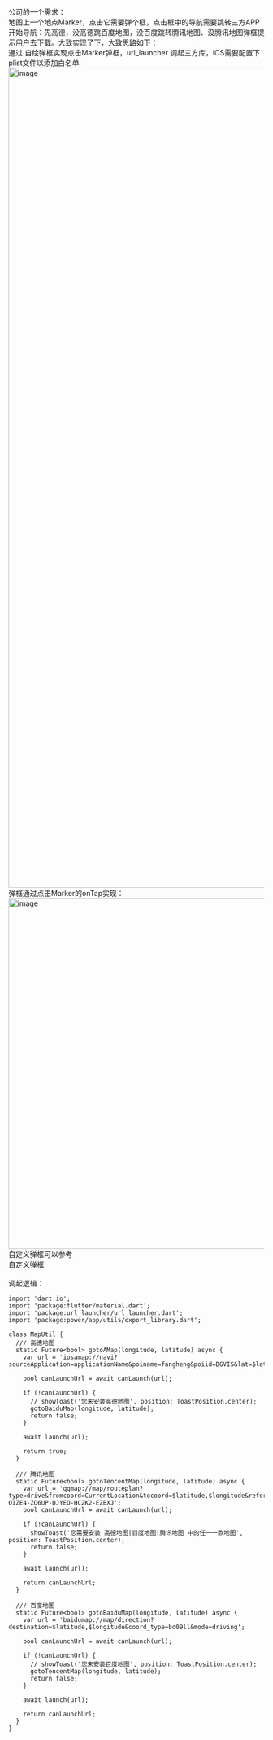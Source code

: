 
公司的一个需求：<br/>
地图上一个地点Marker，点击它需要弹个框，点击框中的导航需要跳转三方APP开始导航：先高德，没高德跳百度地图，没百度跳转腾讯地图、没腾讯地图弹框提示用户去下载。大致实现了下，大致思路如下：<br/>
通过 自绘弹框实现点击Marker弹框，url_launcher 调起三方库，iOS需要配置下plist文件以添加白名单 <br/>
<img width="1611" alt="image" src="https://user-images.githubusercontent.com/14305431/157789633-86cdcf64-ca14-4645-af30-2dcb50f41605.png"> <br/>
弹框通过点击Marker的onTap实现： <br/>
<img width="689" alt="image" src="https://user-images.githubusercontent.com/14305431/157790290-1eddcc18-278c-4ba7-941e-f363672d8805.png"> <br/>
自定义弹框可以参考 <br/>
[ 自定义弹框 ]( https://zhoushaoting.com/2019/11/11/%E7%A7%BB%E5%8A%A8%E7%AB%AF%E5%AD%A6%E4%B9%A0/Flutter~%E8%87%AA%E5%AE%9A%E4%B9%89Dialog(%E5%9F%BA%E6%9C%AC%E7%9A%84%E7%BB%84%E4%BB%B6%E5%B0%81%E8%A3%85)/ )   <br/>
<br/>
调起逻辑：<br/>
```
import 'dart:io';
import 'package:flutter/material.dart';
import 'package:url_launcher/url_launcher.dart';
import 'package:power/app/utils/export_library.dart';

class MapUtil {
  /// 高德地图
  static Future<bool> gotoAMap(longitude, latitude) async {
    var url = 'iosamap://navi?sourceApplication=applicationName&poiname=fangheng&poiid=BGVIS&lat=$latitude&lon=$longitude&dev=1&style=2';

    bool canLaunchUrl = await canLaunch(url);

    if (!canLaunchUrl) {
      // showToast('您未安装高德地图', position: ToastPosition.center);
      gotoBaiduMap(longitude, latitude);
      return false;
    }

    await launch(url);

    return true;
  }

  /// 腾讯地图
  static Future<bool> gotoTencentMap(longitude, latitude) async {
    var url = 'qqmap://map/routeplan?type=drive&fromcoord=CurrentLocation&tocoord=$latitude,$longitude&referer=IXHBZ-QIZE4-ZQ6UP-DJYEO-HC2K2-EZBXJ';
    bool canLaunchUrl = await canLaunch(url);

    if (!canLaunchUrl) {
      showToast('您需要安装 高德地图|百度地图|腾讯地图 中的任一一款地图', position: ToastPosition.center);
      return false;
    }

    await launch(url);

    return canLaunchUrl;
  }

  /// 百度地图
  static Future<bool> gotoBaiduMap(longitude, latitude) async {
    var url = 'baidumap://map/direction?destination=$latitude,$longitude&coord_type=bd09ll&mode=driving';

    bool canLaunchUrl = await canLaunch(url);

    if (!canLaunchUrl) {
      // showToast('您未安装百度地图', position: ToastPosition.center);
      gotoTencentMap(longitude, latitude);
      return false;
    }

    await launch(url);

    return canLaunchUrl;
  }
}

```

